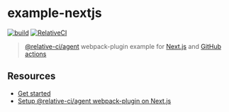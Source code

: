 # example-nextjs

[![build](https://github.com/relative-ci/example-nextjs/actions/workflows/ci.yaml/badge.svg)](https://github.com/relative-ci/example-nextjs/actions/workflows/ci.yaml)
[![RelativeCI](https://badges.relative-ci.com/badges/9K3G8VbklqryeokBaZR5?branch=main&style=flat)](https://app.relative-ci.com/projects/9K3G8VbklqryeokBaZR5)

> [@relative-ci/agent](https://github.com/relative-ci/agent) webpack-plugin example for [Next.js](https://nextjs.org) and [GitHub actions](https://github.com/features/actions)

## Resources

- [Get started](https://relative-ci.com/documentation/setup)
- [Setup @relative-ci/agent webpack-plugin on Next.js](https://relative-ci.com/documentation/setup/agent/webpack-plugin#nextjs)
